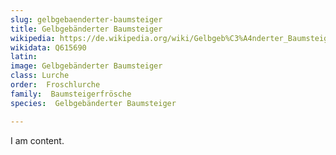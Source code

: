 ```yaml
---
slug: gelbgebaenderter-baumsteiger
title: Gelbgebänderter Baumsteiger
wikipedia: https://de.wikipedia.org/wiki/Gelbgeb%C3%A4nderter_Baumsteiger
wikidata: Q615690
latin:
image: Gelbgebänderter Baumsteiger
class: Lurche
order:  Froschlurche
family:  Baumsteigerfrösche
species:  Gelbgebänderter Baumsteiger

---
```


I am content.
